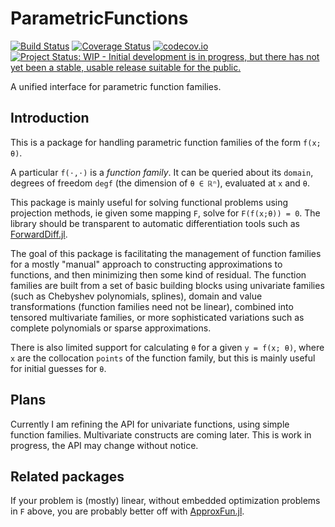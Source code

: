 # ParametricFunctions

[![Build Status](https://travis-ci.org/tpapp/ParametricFunctions.jl.svg?branch=master)](https://travis-ci.org/tpapp/ParametricFunctions.jl)
[![Coverage Status](https://coveralls.io/repos/tpapp/ParametricFunctions.jl/badge.svg?branch=master&service=github)](https://coveralls.io/github/tpapp/ParametricFunctions.jl?branch=master)
[![codecov.io](http://codecov.io/github/tpapp/ParametricFunctions.jl/coverage.svg?branch=master)](http://codecov.io/github/tpapp/ParametricFunctions.jl?branch=master)
[![Project Status: WIP - Initial development is in progress, but there has not yet been a stable, usable release suitable for the public.](http://www.repostatus.org/badges/latest/wip.svg)](http://www.repostatus.org/#wip)

A unified interface for parametric function families.

## Introduction

This is a package for handling parametric function families of the form `f(x; θ)`.

A particular `f(⋅,⋅)` is a *function family*. It can be queried about its `domain`, degrees of freedom `degf` (the dimension of `θ ∈ ℝⁿ`), evaluated at `x` and `θ`.

This package is mainly useful for solving functional problems using projection methods, ie given some mapping `F`, solve for `F(f(x;θ)) = 0`. The library should be transparent to automatic differentiation tools such as [ForwardDiff.jl](https://github.com/JuliaDiff/ForwardDiff.jl). 

The goal of this package is facilitating the management of function families for a mostly "manual" approach to constructing approximations to functions, and then minimizing then some kind of residual. The function families are built from a set of basic building blocks using univariate families (such as Chebyshev polynomials, splines), domain and value transformations (function families need not be linear), combined into tensored multivariate families, or more sophisticated variations such as complete polynomials or sparse approximations.

There is also limited support for calculating `θ` for a given `y = f(x; θ)`, where `x` are the collocation `points` of the function family, but this is mainly useful for initial guesses for `θ`.

## Plans

Currently I am refining the API for univariate functions, using simple function families. Multivariate constructs are coming later. This is work in progress, the API may change without notice.

## Related packages

If your problem is (mostly) linear, without embedded optimization problems in `F` above, you are probably better off with [ApproxFun.jl](https://github.com/JuliaApproximation/ApproxFun.jl).
